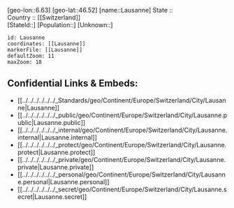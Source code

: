 ﻿---
location: [46.52,6.63] 
mapzoom: [7,12] 
mapmarker: city 
type: City
tags:
- geo/City


SpocWebEntityId: 31881
isDeleted: false
confidential: public

---
[geo-lon::6.63] 
[geo-lat::46.52] 
[name::Lausanne] 
State ::  
Country :: [[Switzerland]]  
[StateId::] 
[Population::] 
[Unknown::] 


```leaflet
id: Lausanne
coordinates: [[Lausanne]] 
markerFile: [[Lausanne]] 
defaultZoom: 11 
maxZoom: 18
```


## Confidential Links & Embeds: 
- [[../../../../../../_Standards/geo/Continent/Europe/Switzerland/City/Lausanne|Lausanne]] 
- [[../../../../../../_public/geo/Continent/Europe/Switzerland/City/Lausanne.public|Lausanne.public]] 
- [[../../../../../../_internal/geo/Continent/Europe/Switzerland/City/Lausanne.internal|Lausanne.internal]] 
- [[../../../../../../_protect/geo/Continent/Europe/Switzerland/City/Lausanne.protect|Lausanne.protect]] 
- [[../../../../../../_private/geo/Continent/Europe/Switzerland/City/Lausanne.private|Lausanne.private]] 
- [[../../../../../../_personal/geo/Continent/Europe/Switzerland/City/Lausanne.personal|Lausanne.personal]] 
- [[../../../../../../_secret/geo/Continent/Europe/Switzerland/City/Lausanne.secret|Lausanne.secret]] 
